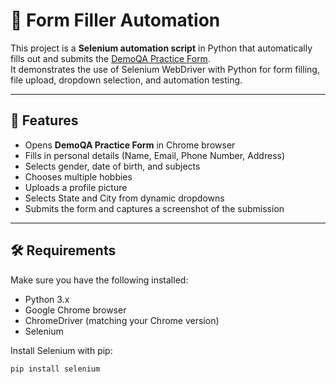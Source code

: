 # 📌 Form Filler Automation

This project is a **Selenium automation script** in Python that automatically fills out and submits the [DemoQA Practice Form](https://demoqa.com/automation-practice-form).  
It demonstrates the use of Selenium WebDriver with Python for form filling, file upload, dropdown selection, and automation testing.

---

## 🚀 Features
- Opens **DemoQA Practice Form** in Chrome browser  
- Fills in personal details (Name, Email, Phone Number, Address)  
- Selects gender, date of birth, and subjects  
- Chooses multiple hobbies  
- Uploads a profile picture  
- Selects State and City from dynamic dropdowns  
- Submits the form and captures a screenshot of the submission  

---

## 🛠️ Requirements
Make sure you have the following installed:
- Python 3.x  
- Google Chrome browser  
- ChromeDriver (matching your Chrome version)  
- Selenium  

Install Selenium with pip:
```bash
pip install selenium


